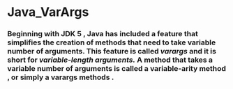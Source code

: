 # Java_VarArgs

<h3>Beginning with JDK 5 , Java has included a feature that simplifies the creation of methods that need to take variable number of arguments. This feature is called <i>varargs</i> and it is short for <i>variable-length arguments.</i> A method that takes a variable number of arguments is called a variable-arity method , or simply a varargs methods .</h3> 

